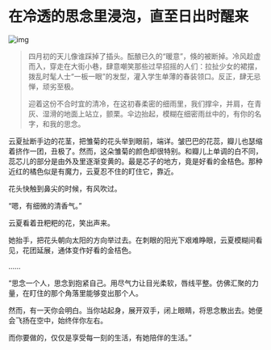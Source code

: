 # 在冷透的思念里浸泡，直至日出时醒来

![img](https://mmbiz.qpic.cn/mmbiz_png/mBDumDeaTk6ZUyHCF2uoiaiaWibY1sz7aR0xcuZ3ib62csIUc0sRU1PxoLFarctLJppkhAk0sPTDtNibvWibjtib2nazw/640?wx_fmt=png)







> 四月初的天儿像谁踩掉了插头。酝酿已久的“暖意”，倏的被断掉。冷风趁虚而入，穿走在大街小巷，肆意嘲笑那些过早招摇的人们：拉扯少女的裙摆，拨乱时髦人士“一板一眼”的发型，灌入学生单薄的春装领口。反正，肆无忌惮，顽劣至极。
>
> 迎着这份不合时宜的清冷，在这初春柔密的细雨里，我们撑伞，并肩，在青灰、湿滑的地面上站立，颤栗。伞边抬起，模糊在细密雨丝中的，有你的名字，和我的思念。



云夏扯断手边的花茎，把雏菊的花头举到眼前，端详。皱巴巴的花蕊，瓣儿也瑟缩着挤作一团，丑极了。然而，这朵雏菊的颜色却很特别。和瓣儿上单调的白不同，蕊芯儿的部分是由外及里逐渐变黄的。最是芯子的地方，竟是好看的金桔色。那种近红的橘色似是有魔力，云夏忍不住的盯住它，靠近。

花头快触到鼻尖的时候，有风吹过。

“嗯，有细微的清香气。”

云夏看着丑粑粑的花，笑出声来。

她抬手，把花头朝向太阳的方向举过去。在刺眼的阳光下艰难睁眼，云夏模糊间看见，花团延展，通体变作好看的金桔色。



……



“思念一个人，思念到抱紧自己。用尽气力让目光柔软，唇线平整。仿佛汇聚的力量，在盯住的那个角落里能够变出那个人。

然而，有一天你会明白。当你站起身，展开双手，闭上眼睛，将思念散出去。她便会飞扬在空中，始终伴你左右。

而你要做的，仅仅是享受每一刻的生活，有她陪伴的生活。”